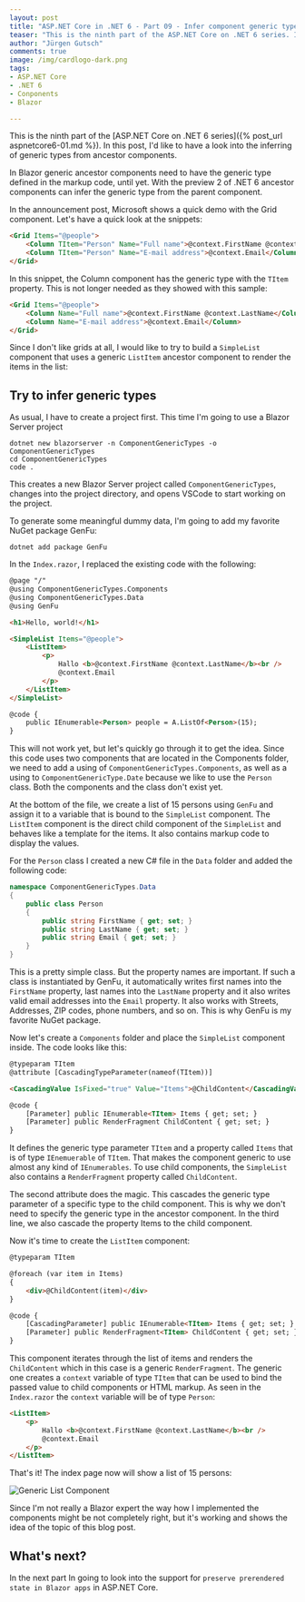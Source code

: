 ```yaml
---
layout: post
title: "ASP.​NET Core in .NET 6 - Part 09 - Infer component generic types from ancestor components"
teaser: "This is the ninth part of the ASP.NET Core on .NET 6 series. In this post, I'd like to have a look into the inferring of generic types from ancestor components."
author: "Jürgen Gutsch"
comments: true
image: /img/cardlogo-dark.png
tags: 
- ASP.NET Core
- .NET 6
- Conponents
- Blazor

---
```


This is the ninth part of the [ASP.NET Core on .NET 6 series]({% post_url aspnetcore6-01.md %}). In this post, I'd like to have a look into the inferring of generic types from ancestor components.

In Blazor generic ancestor components need to have the generic type defined in the markup code, until yet. With the preview 2 of .NET 6 ancestor components can infer the generic type from the parent component.

In the announcement post, Microsoft shows a quick demo with the Grid component. Let's have a quick look at the snippets:

``` html
<Grid Items="@people">
    <Column TItem="Person" Name="Full name">@context.FirstName @context.LastName</Column>
    <Column TItem="Person" Name="E-mail address">@context.Email</Column>
</Grid>
```

In this snippet, the Column component has the generic type with the `TItem` property. This is not longer needed as they showed with this sample:

~~~html
<Grid Items="@people">
    <Column Name="Full name">@context.FirstName @context.LastName</Column>
    <Column Name="E-mail address">@context.Email</Column>
</Grid>
~~~

Since I don't like grids at all, I would like to try to build a `SimpleList` component that uses a generic  `ListItem` ancestor component to render the items in the list:



## Try to infer generic types 

As usual, I have to create a project first. This time I'm going to use a Blazor Server project

~~~ shell
dotnet new blazorserver -n ComponentGenericTypes -o ComponentGenericTypes
cd ComponentGenericTypes
code .
~~~

This creates a new Blazor Server project called `ComponentGenericTypes`, changes into the project directory, and opens VSCode to start working on the project.

To generate some meaningful dummy data, I'm going to add my favorite NuGet package GenFu:

~~~ shell
dotnet add package GenFu
~~~

In the `Index.razor`, I replaced the existing code with the following:

~~~ Html
@page "/"
@using ComponentGenericTypes.Components
@using ComponentGenericTypes.Data
@using GenFu

<h1>Hello, world!</h1>

<SimpleList Items="@people">
    <ListItem>
        <p>
            Hallo <b>@context.FirstName @context.LastName</b><br />
            @context.Email
        </p>
    </ListItem>
</SimpleList>

@code {
    public IEnumerable<Person> people = A.ListOf<Person>(15);    
}
~~~

This will not work yet, but let's quickly go through it to get the idea. Since this code uses two components that are located in the Components folder, we need to add a using of `ComponentGenericTypes.Components`, as well as a using to `ComponentGenericType.Date` because we like to use the `Person` class. Both the components and the class don't exist yet.

At the bottom of the file, we create a list of 15 persons using `GenFu` and assign it to a variable that is bound to the `SimpleList` component. The `ListItem` component is the direct child component of the `SimpleList` and behaves like a template for the items. It also contains markup code to display the values. 

For the `Person` class I created a new C# file in the `Data` folder and added the following code:

~~~csharp
namespace ComponentGenericTypes.Data
{
    public class Person
    {
        public string FirstName { get; set; }
        public string LastName { get; set; }
        public string Email { get; set; }
    }
}
~~~

This is a pretty simple class. But the property names are important. If such a class is instantiated by GenFu, it automatically writes first names into the `FirstName` property, last names into the `LastName` property and it also writes valid email addresses into the `Email` property. It also works with Streets, Addresses, ZIP codes, phone numbers, and so on. This is why GenFu is my favorite NuGet package.

Now let's create a `Components` folder and place the `SimpleList` component inside. The code looks like this:

~~~html
@typeparam TItem
@attribute [CascadingTypeParameter(nameof(TItem))]

<CascadingValue IsFixed="true" Value="Items">@ChildContent</CascadingValue>

@code {
    [Parameter] public IEnumerable<TItem> Items { get; set; }
    [Parameter] public RenderFragment ChildContent { get; set; }
}
~~~

It defines the generic type parameter `TItem` and a property called `Items` that is of type `IEnemuerable` of `TItem`. That makes the component generic to use almost any kind of `IEnumerables`. To use child components, the `SimpleList` also contains a `RenderFragment` property called `ChildContent`. 

The second attribute does the magic. This cascades the generic type parameter of a specific type to the child component. This is why we don't need to specify the generic type in the ancestor component. In the third line, we also cascade the property Items to the child component. 

Now it's time to create the `ListItem` component:

~~~html
@typeparam TItem

@foreach (var item in Items)
{
    <div>@ChildContent(item)</div>
}

@code {
    [CascadingParameter] public IEnumerable<TItem> Items { get; set; }
    [Parameter] public RenderFragment<TItem> ChildContent { get; set; }
}
~~~

This component iterates through the list of items and renders the `ChildContent` which in this case is a generic `RenderFragment`. The generic one creates a `context` variable of type `TItem` that can be used to bind the passed value to child components or HTML markup. As seen in the `Index.razor` the `context` variable will be of type `Person`:

~~~html
<ListItem>
    <p>
        Hallo <b>@context.FirstName @context.LastName</b><br />
        @context.Email
    </p>
</ListItem>
~~~

That's it! The index page now will show a list of 15 persons:

![Generic List Component]({{site.baseurl}}/img/aspnetcore6/genericcomponent.png)

Since I'm not really a Blazor expert the way how I implemented the components might be not completely right, but it's working and shows the idea of the topic of this blog post. 

## What's next?

In the next part In going to look into the support for `preserve prerendered state in Blazor apps` in ASP.NET Core.